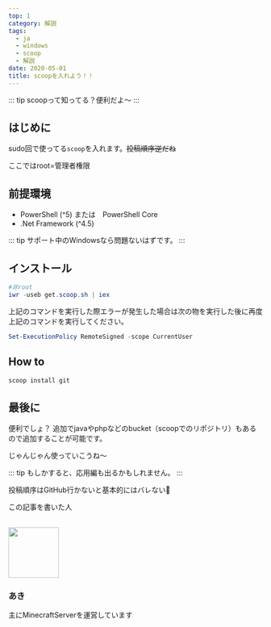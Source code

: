 ```yaml
---
top: 1
category: 解説
tags:
  - ja
  - windows
  - scoop
  - 解説
date: 2020-05-01
title: scoopを入れよう！！
---
```


<!-- markdownlint-disable MD033 -->

<!-- more -->

::: tip
scoopって知ってる？便利だよ～
:::

<TOC />

## はじめに

sudo回で使ってる``scoop``を入れます。~~投稿順序逆だね~~

ここではroot=管理者権限

## 前提環境

- PowerShell (^5) または　PowerShell Core
- .Net Framework (^4.5)

::: tip
サポート中のWindowsなら問題ないはずです。
:::

## インストール

```powershell
#非root
iwr -useb get.scoop.sh | iex
```

上記のコマンドを実行した際エラーが発生した場合は次の物を実行した後に再度上記のコマンドを実行してください。

```powershell
Set-ExecutionPolicy RemoteSigned -scope CurrentUser
```

## How to

```powershell
scoop install git
```

## 最後に

便利でしょ？
追加でjavaやphpなどのbucket（scoopでのリポジトリ）もあるので追加することが可能です。

じゃんじゃん使っていこうね～

::: tip
もしかすると、応用編も出るかもしれません。
:::
~~<div v-twemoji>投稿順序はGitHub行かないと基本的にはバレない:thinking:</div>~~

<div class="auther-grid">
  <article class="auther-side">
    <div class="auther-line">
        <div class="balloon1">
          <p>この記事を書いた人</p>
        </div>
        <br>
        <img
        class="auther-icon"
        src="https://repo.akarinext.org/assets/image/icon/aki-icon.png"
        width="100"
        height="100"
        />
          <h3>あき</h3>
    </div>
  </article>
  <section class="auther-main">
    <div class="auther-main">
      主にMinecraftServerを運営しています
    </div>
  </section>
</div>
